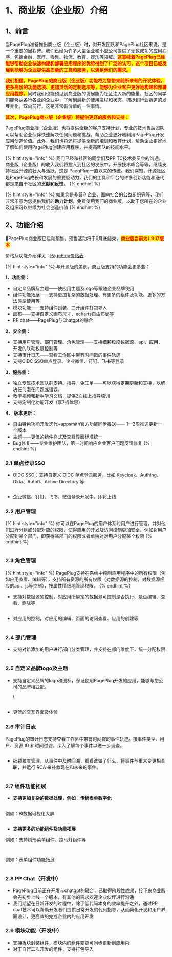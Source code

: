 # 1、商业版（企业版）介绍

## 1、前言

当PagePlug准备推出商业版（企业版）时，对开发团队和PagePlug社区来说，是一个重要的里程碑。我们已经为许多大型企业和小型公司提供了无数成功的应用程序，包括金融、医疗、零售、物流、教育、娱乐等领域。<mark style="color:red;">**这意味着PagePlug已经能够帮助企业快速构建和部署应用程序的优势得到了广泛的认可，这个项目已经发展到能够为企业提供高质量的工具和服务，以满足他们的需求。**</mark>



<mark style="color:red;">**我们相信，PagePlug的商业版（企业版）功能将为您带来前所未有的开发体验，更多高阶的功能选项、更加灵活的定制选项等，能够为企业客户更好地构建和部署应用程序。**</mark>同时我们也能预见到商业版的发展能为社区注入新的能量，社区的同学们能够从各行各业的企业中，了解到最新的使用进程和状态，捕捉到行业赛道的发展变化，双向前行，这是非常有价值的一件事情。



<mark style="color:red;">**其次，PagePlug商业版（企业版）将提供更好的服务和支持：**</mark>

PagePlug商业版（企业版）也将提供全新的客户支持计划，专业的技术售后团队可以帮助企业伙伴快速解决任何问题和挑战，帮助企业更好地利用PagePlug开发应用创造价值。此外，我们也将还将提供全新的培训和教育计划，帮助企业更好地了解如何使用PagePlug创建应用程序，并提高团队的技能水平。

{% hint style="info" %}
我们已经和社区的同学们及PP TC技术委员会的沟通，商业版（企业版）的收入我们将投入到社区的发展中，开展技术峰会等等，继续支持社区开源的壮大与活跃，这是 PaegPlug一直以来的传统。我们深知，开源社区是PagePlug成长和发展的重要驱动力，我们的工具和平台的许多创新功能和迭代都是来自于社区的**贡献和反馈**。
{% endhint %}

{% hint style="info" %}
如果您是非营利企业、面向社会的公益组织等等，我们非常乐意为您提供我们的**助力计划**，免费使用我们的商业版，以助于您所在的企业及组织可以继续为社会创造价值
{% endhint %}



## 2、功能介绍

📣PagePlug商业版已启动预售，预售活动将于6月底结束，<mark style="color:red;">**商业版当前为1.9.17版本**</mark>

价格及功能介绍详见：[PagePlug价格表](2-jia-ge-biao.md)

{% hint style="info" %}
与开源版的差别，商业版支持的功能会更多些：

**1、功能侧：**

* 自定义品牌及主题——使应用主题及logo等跟随企业品牌使用
* 组件功能拓展——支持更加复杂的数据处理、有更多的组件及功能、更多的方法类型使用等
* 模块功能——支持组件封装、二开组件打包导入
* 画布——支持自定义画布尺寸、echarts自由布局等
* PP chat——PagePlug与Chatgpt的融合

**2、安全侧：**

* 支持用户管理、部门管理、角色管理——支持细颗粒度数据源、api、应用、开发的联动权限控制等
* 支持审计日志——查看工作区中带有时间戳的事件轨迹
* 支持OIDC SSO单点登录、企业微信、钉钉、飞书等登录

**3、服务侧：**

* 独立专属技术团队群支持、指导，免工单——可以获得定期更新和支持，以解决任何潜在问题或错误。
* 教学视频和新手学习文档，提供2次线上指导培训
* 支持定制化功能开发（享7折优惠）

**4、 版本更新：**

* 自由特色功能开发迭代+appsmith官方功能同步推送—— 1—2周推送更新一个版本
* 主题——更佳的组件样式及交互界面标准统一
* Bug修复——专业维护团队，第一时间响应企业客户问题反馈修复
{% endhint %}



### 2.1 单点登录SSO

* OIDC SSO：支持自定义 OIDC 单点登录服务，比如 Keycloak、Authing、Okta、Auth0、Active Directory 等

<figure><img src="../.gitbook/assets/image (40).png" alt=""><figcaption></figcaption></figure>

* 企业微信、钉钉、飞书、微信登录开发中，即将上线



### 2.2 用户管理

{% hint style="info" %}
你可以在PagePlug的用户体系对用户进行管理，并对他们进行分组或分配对应的权限，使得应用的开发及访问控制更加安全。例如将用户分配到某个部门，即获得某部门的权限或者单独对对用户分配某个权限
{% endhint %}



<figure><img src="../.gitbook/assets/image (8).png" alt=""><figcaption></figcaption></figure>





### 2.3 角色管理

{% hint style="info" %}
PagePlug支持在系统中控制应用程序中的所有权限（例如应用查看、编辑等），支持所有资源的所有权限（对数据源的控制，对数据源相应的api、js等控制），按属性精细地管理权限。
{% endhint %}

* 支持对数据源的控制，对应用所绑定的数据源可控制是否执行、是否编辑、查看、删除等

<figure><img src="../.gitbook/assets/image (27).png" alt=""><figcaption></figcaption></figure>

* 对应用的控制，对应用的编辑、页面的访问查看、应用的创建等

<figure><img src="../.gitbook/assets/image (31).png" alt=""><figcaption></figcaption></figure>



### 2.4 部门管理

* 支持对新添加的用户进行部门分类管理，并支持在部门维度下，统一分配权限

<figure><img src="../.gitbook/assets/image (26).png" alt=""><figcaption></figcaption></figure>



### 2.5 自定义品牌logo及主题

*   支持自定义品牌的logo和图标，保证使用PagePlug开发的应用，能够与您公司的品牌相匹配。

    \


<figure><img src="../.gitbook/assets/image (41).png" alt=""><figcaption></figcaption></figure>

* 更佳的交互界面及体验



### 2.6 审计日志

PagePlug的审计日志支持查看工作区中带有时间戳的事件轨迹。按事件类型、用户、资源 ID 和时间过滤。深入了解每个事件以进一步调查。

<figure><img src="../.gitbook/assets/image (25).png" alt=""><figcaption></figcaption></figure>

* 细颗粒度管理，从事件中及时回溯，看看谁做了什么，将事件与重大变更相关联，并运行 RCA 来补救现在和未来的事件。

<figure><img src="../.gitbook/assets/image (2).png" alt=""><figcaption></figcaption></figure>

### 2.7 组件功能拓展

* **支持更加复杂的数据处理，例如：传统表单数字化**

<figure><img src="../.gitbook/assets/image (22).png" alt=""><figcaption></figcaption></figure>

例如：BI数据可视化大屏

<figure><img src="../.gitbook/assets/image (34).png" alt=""><figcaption></figcaption></figure>

* **支持更多的功能组件及功能拓展**

例如：支持树形菜单组件、跑马灯组件等

<figure><img src="../.gitbook/assets/image (43) (1).png" alt=""><figcaption></figcaption></figure>

<figure><img src="../.gitbook/assets/image (17).png" alt=""><figcaption></figcaption></figure>

例如：表单组件功能拓展

<figure><img src="../.gitbook/assets/image (10).png" alt=""><figcaption></figcaption></figure>

### 2.8 PP Chat（开发中）

* PagePlug目前正在开发与chatgpt的融合，已取得阶段性成果，接下来商业版会先初步上线一个版本，有其他的需求欢迎企业伙伴进行沟通
* 我们期望在日常开发的过程中，除了低代码本身的效率提升之外，通过PP chat技术可以帮助开发者们提供日常开发的代码指导，从而简化开发和用户界面设计，更高效的完成企业内的应用开发



### 2.9 模块功能（开发中）

* 支持板块封装组件，模块内的组件变更可同步更新到应用内
* 对于自行二次开发的组件，支持打包导入
